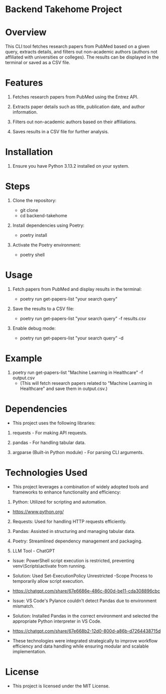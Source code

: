 # Backend Takehome Project

# Overview 

This CLI tool fetches research papers from PubMed based on a given query, extracts details, and filters out non-academic authors (authors not affiliated with universities or colleges). The results can be displayed in the terminal or saved as a CSV file. 

# Features

1. Fetches research papers from PubMed using the Entrez API.

2. Extracts paper details such as title, publication date, and author information.

3. Filters out non-academic authors based on their affiliations.

4. Saves results in a CSV file for further analysis.

# Installation

1. Ensure you have Python 3.13.2 installed on your system.

# Steps

1. Clone the repository:
   - git clone <repository-url>
   - cd backend-takehome

2. Install dependencies using Poetry:
   - poetry install

3. Activate the Poetry environment:
   - poetry shell

# Usage

1. Fetch papers from PubMed and display results in the terminal:
   - poetry run get-papers-list "your search query"

2. Save the results to a CSV file:
   - poetry run get-papers-list "your search query" -f results.csv

3. Enable debug mode:
   - poetry run get-papers-list "your search query" -d

# Example

1. poetry run get-papers-list "Machine Learning in Healthcare" -f output.csv
   - (This will fetch research papers related to "Machine Learning in Healthcare" and save them in output.csv.)

# Dependencies

- This project uses the following libraries:

1. requests - For making API requests.

2. pandas - For handling tabular data.

3. argparse (Built-in Python module) - For parsing CLI arguments.

# Technologies Used

- This project leverages a combination of widely adopted tools and frameworks to enhance functionality and efficiency:

1. Python: Utilized for scripting and automation. 
- https://www.python.org/

2. Requests: Used for handling HTTP requests efficiently. 

3. Pandas: Assisted in structuring and managing tabular data. 

4. Poetry: Streamlined dependency management and packaging. 

5. LLM Tool - ChatGPT

- Issue: PowerShell script execution is restricted, preventing venv\Scripts\activate from running.
- Solution: Used Set-ExecutionPolicy Unrestricted -Scope Process to temporarily allow script execution.
- https://chatgpt.com/share/67e6686e-486c-800d-be11-cda308896cbc

- Issue: VS Code's Pylance couldn't detect Pandas due to environment mismatch.
- Solution: Installed Pandas in the correct environment and selected the appropriate Python interpreter in VS Code.
- https://chatgpt.com/share/67e668b2-12d0-800d-a86b-d7264438715d

- These technologies were integrated strategically to improve workflow efficiency and data handling while ensuring modular and scalable implementation.

# License

- This project is licensed under the MIT License.
